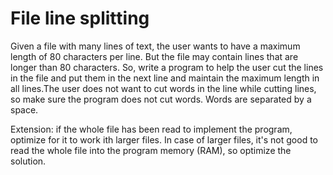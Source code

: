 # File line splitting

Given a file with many lines of text, the user wants to have a maximum length of
80 characters per line. But the file may contain lines that are longer than 80
characters. So, write a program to help the user cut the lines in the file and
put them in the next line and maintain the maximum length in all lines.The user
does not want to cut words in the line while cutting lines, so make sure the
program does not cut words. Words are separated by a space.

Extension: if the whole file has been read to implement the program, optimize
for it to work ith larger files. In case of larger files, it's not good to read
the whole file into the program memory (RAM), so optimize the solution.
